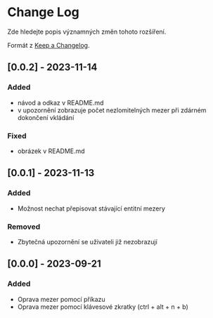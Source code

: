# Change Log

Zde hledejte popis významných změn tohoto rozšíření.

Formát z [Keep a Changelog](https://keepachangelog.com/en/1.0.0/).

## [0.0.2] - 2023-11-14

### Added

- návod a odkaz v README.md
- v upozornění zobrazuje počet nezlomitelných mezer při zdárném dokončení vkládání

### Fixed

- obrázek v README.md  

## [0.0.1] - 2023-11-13

### Added

- Možnost nechat přepisovat stávající entitní mezery

### Removed

- Zbytečná upozornění se uživateli již nezobrazují

## [0.0.0] - 2023-09-21

### Added

- Oprava mezer pomocí příkazu
- Oprava mezer pomocí klávesové zkratky (ctrl + alt + n + b)